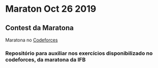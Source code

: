 # Maraton Oct 26 2019

## Contest da Maratona
Maratona no [Codeforces](link "Codeforces")

### Repositório para auxiliar nos exercícios disponibilizado no codeforces, da maratona da IFB

[link]: https://codeforces.com/
